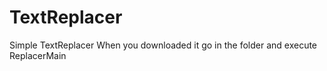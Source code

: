 # TextReplacer
Simple TextReplacer
When you downloaded it go in the folder and execute ReplacerMain
